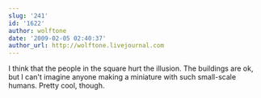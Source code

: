 ```yaml
---
slug: '241'
id: '1622'
author: wolftone
date: '2009-02-05 02:40:37'
author_url: http://wolftone.livejournal.com
---
```

I think that the people in the square hurt the illusion.  The buildings are ok, but I can't imagine anyone making a miniature with such small-scale humans.  Pretty cool, though.
